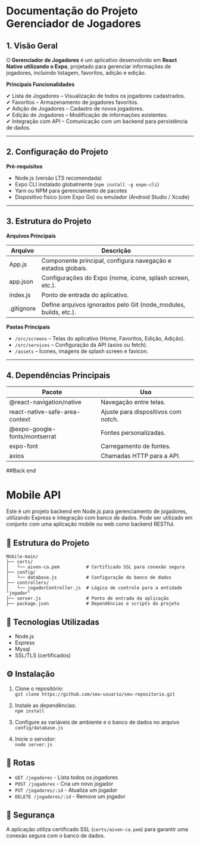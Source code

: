 # Documentação do Projeto Gerenciador de Jogadores

## 1. Visão Geral

O **Gerenciador de Jogadores** é um aplicativo desenvolvido em **React Native utilizando o Expo**, projetado para gerenciar informações de jogadores, incluindo listagem, favoritos, adição e edição.

**Principais Funcionalidades**

✔ Lista de Jogadores – Visualização de todos os jogadores cadastrados.  
✔ Favoritos – Armazenamento de jogadores favoritos.  
✔ Adição de Jogadores – Cadastro de novos jogadores.  
✔ Edição de Jogadores – Modificação de informações existentes.  
✔ Integração com API – Comunicação com um backend para persistência de dados.  

---

## 2. Configuração do Projeto

**Pré-requisitos**

- Node.js (versão LTS recomendada)  
- Expo CLI instalado globalmente (`npm install -g expo-cli`)  
- Yarn ou NPM para gerenciamento de pacotes  
- Dispositivo físico (com Expo Go) ou emulador (Android Studio / Xcode)  

---

## 3. Estrutura do Projeto

**Arquivos Principais**

| Arquivo      | Descrição                                                   |
|--------------|-------------------------------------------------------------|
| App.js       | Componente principal, configura navegação e estados globais.|
| app.json     | Configurações do Expo (nome, ícone, splash screen, etc.).   |
| index.js     | Ponto de entrada do aplicativo.                             |
| .gitignore   | Define arquivos ignorados pelo Git (node_modules, builds, etc.).|

**Pastas Principais**

- `/src/screens` – Telas do aplicativo (Home, Favoritos, Edição, Adição).  
- `/src/services` – Configuração da API (axios ou fetch).  
- `/assets` – Ícones, imagens de splash screen e favicon.  

---

## 4. Dependências Principais

| Pacote                            | Uso                                     |
|----------------------------------|-----------------------------------------|
| @react-navigation/native         | Navegação entre telas.                  |
| react-native-safe-area-context   | Ajuste para dispositivos com notch.     |
| @expo-google-fonts/montserrat    | Fontes personalizadas.                  |
| expo-font                        | Carregamento de fontes.                 |
| axios                            | Chamadas HTTP para a API.               |



##Back end
# Mobile API

Este é um projeto backend em Node.js para gerenciamento de jogadores, utilizando Express e integração com banco de dados. Pode ser utilizado em conjunto com uma aplicação mobile ou web como backend RESTful.

## 📁 Estrutura do Projeto

```
Mobile-main/
├── certs/
│   └── aiven-ca.pem          # Certificado SSL para conexão segura
├── config/
│   └── database.js           # Configuração do banco de dados
├── controllers/
│   └── jogadorController.js  # Lógica de controle para a entidade "jogador"
├── server.js                 # Ponto de entrada da aplicação
├── package.json              # Dependências e scripts do projeto
```

## 🚀 Tecnologias Utilizadas

- Node.js  
- Express  
- Mysql  
- SSL/TLS (certificados)

## ⚙️ Instalação

1. Clone o repositório:  
   `git clone https://github.com/seu-usuario/seu-repositorio.git`

2. Instale as dependências:  
   `npm install`

3. Configure as variáveis de ambiente e o banco de dados no arquivo `config/database.js`

4. Inicie o servidor:  
   `node server.js`

## 📡 Rotas

- `GET /jogadores`        - Lista todos os jogadores  
- `POST /jogadores`       - Cria um novo jogador  
- `PUT /jogadores/:id`    - Atualiza um jogador  
- `DELETE /jogadores/:id` - Remove um jogador

## 🔐 Segurança

A aplicação utiliza certificado SSL (`certs/aiven-ca.pem`) para garantir uma conexão segura com o banco de dados.
